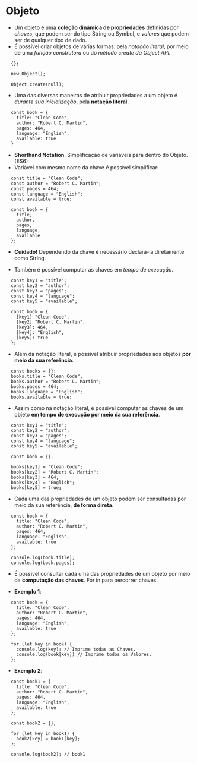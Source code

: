 # Objeto

- Um objeto é uma **coleção dinâmica de propriedades** definidas por *chaves*, que podem ser do tipo String ou Symbol, e *valores* que podem ser de qualquer tipo de dado.
- É possível criar objetos de várias formas: pela *notação literal*, por meio de uma *função construtora* ou do *método create da Object API.*

```
  {};
  
  new Object();
  
  Object.create(null); 
```

- Uma das diversas maneiras de atribuir propriedades a um objeto é _durante sua inicialização_, pela **notação literal**.

```
  const book = {
    title: "Clean Code",
    author: "Robert C. Martin",
    pages: 464,
    language: "English",
    available: true
  }
``` 

- **Shorthand Notation**. Simplificação de variáveis para dentro do Objeto. (ES6)
- Variável com mesmo nome da chave é possível simplificar:
  
```
  const title = "Clean Code";
  const author = "Robert C. Martin";
  const pages = 464;
  const language = "English";
  const available = true;
  
  const book = {
    title,
    author,
    pages,
    language,
    available
  };
```
 
- **Cuidado!** Dependendo da chave é necessário declará-la diretamente como String.

- Também é possível computar as chaves em *tempo de execução*.
```
  const key1 = "title";
  const key2 = "author";
  const key3 = "pages";
  const key4 = "language";
  const key5 = "available";
  
  const book = {
    [key1] "Clean Code",
    [key2] "Robert C. Martin",
    [key3]: 464,
    [key4]: "English",
    [key5]: true
  };
```

- Além da notação literal, é possível atribuir propriedades aos objetos **por meio da sua referência**.
  
```
  const books = {}; 
  books.title = "Clean Code";
  books.author = "Robert C. Martin";
  books.pages = 464;
  books.language = "English";
  books.available = true;  
```

- Assim como na notação literal, é possível computar as chaves de um objeto **em tempo de execução por meio da sua referência**.
  
```
  const key1 = "title";
  const key2 = "author";
  const key3 = "pages";
  const key4 = "language";
  const key5 = "available";
  
  const book = {};
  
  books[key1] = "Clean Code";
  books[key2] = "Robert C. Martin";
  books[key3] = 464;
  books[key4] = "English";
  books[key5] = true;  
```

- Cada uma das propriedades de um objeto podem ser consultadas por meio da sua referência, **de forma direta**.
  
```
  const book = {
    title: "Clean Code",
    author: "Robert C. Martin",
    pages: 464,
    language: "English",
    available: true
  };

  console.log(book.title);
  console.log(book.pages);
```

- É possível consultar cada uma das propriedades de um objeto por meio da **computação das chaves**. For in para percorrer chaves. 
  
- **Exemplo 1**:
```
  const book = {
    title: "Clean Code",
    author: "Robert C. Martin",
    pages: 464,
    language: "English",
    available: true
  };
  
  for (let key in book) {
    console.log(key); // Imprime todas as Chaves.
    console.log(book[key]) // Imprime todos os Valores.
  };
```

- **Exemplo 2**:
```
  const book1 = {
    title: "Clean Code",
    author: "Robert C. Martin",
    pages: 464,
    language: "English",
    available: true
  };
  
  const book2 = {};
  
  for (let key in book1) {
    book2[key] = book1[key];
  };
  
  console.log(book2); // book1 
```

